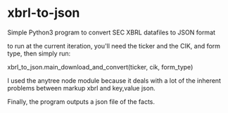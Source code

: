 # xbrl-to-json
Simple Python3 program to convert SEC XBRL datafiles to JSON format

to run at the current iteration, you'll need the ticker and the CIK, and form type, then simply run:

xbrl_to_json.main_download_and_convert(ticker, cik, form_type)

I used the anytree node module because it deals with a lot of the inherent problems between markup xbrl and key,value json.

Finally, the program outputs a json file of the facts.
